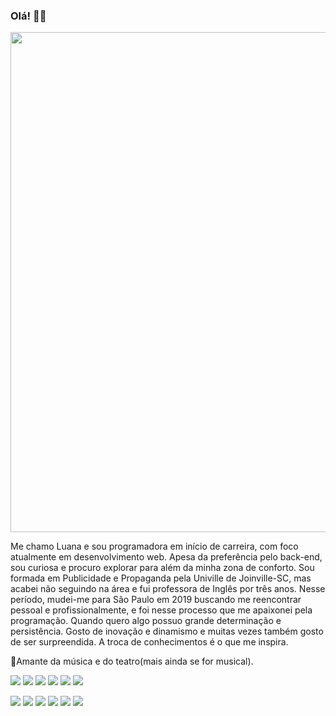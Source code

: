 ### Olá! 👋🏻

<img src="https://i.imgur.com/Njg47Kc.png" width="800px">

Me chamo Luana e sou programadora em início de carreira, com foco atualmente em desenvolvimento web. Apesa da preferência pelo back-end, sou curiosa e procuro explorar para além da minha zona de conforto. Sou formada em Publicidade e Propaganda pela Univille de Joinville-SC, mas acabei não seguindo na área e fui professora de Inglês por três anos. Nesse período, mudei-me para São Paulo em 2019 buscando me reencontrar pessoal e profissionalmente, e foi nesse processo que me apaixonei pela programação. Quando quero algo possuo grande determinação e persistência. Gosto de inovação e dinamismo e muitas vezes também gosto de ser surpreendida. A troca de conhecimentos é o que me inspira. 

🎼Amante da música e do teatro(mais ainda se for musical).

![](https://img.shields.io/badge/Code-Java-informational?style=flat&logo=<LOGO_NAME>&logoColor=white&color=F86F6F) 
![](https://img.shields.io/badge/Code-Kotlin-informational?style=flat&logo=<LOGO_NAME>&logoColor=white&color=F86F6F)
![](https://img.shields.io/badge/Code-HTML-informational?style=flat&logo=<LOGO_NAME>&logoColor=white&color=F86F6F) 
![](https://img.shields.io/badge/Code-CSS-informational?style=flat&logo=<LOGO_NAME>&logoColor=white&color=F86F6F) 
![](https://img.shields.io/badge/Code-JavaScript-informational?style=flat&logo=<LOGO_NAME>&logoColor=white&color=F86F6F)
![](https://img.shields.io/badge/Code-TypeScript-informational?style=flat&logo=<LOGO_NAME>&logoColor=white&color=F86F6F)

![](https://img.shields.io/badge/Tools-PostgreSQL-informational?style=flat&logo=<LOGO_NAME>&logoColor=white&color=F86F6F)
![](https://img.shields.io/badge/Tools-MySQL-informational?style=flat&logo=<LOGO_NAME>&logoColor=white&color=F86F6F)
![](https://img.shields.io/badge/Tools-SpringBoot-informational?style=flat&logo=<LOGO_NAME>&logoColor=white&color=F86F6F)
![](https://img.shields.io/badge/Tools-Micronaut-informational?style=flat&logo=<LOGO_NAME>&logoColor=white&color=F86F6F)
![](https://img.shields.io/badge/Tools-Angular-informational?style=flat&logo=<LOGO_NAME>&logoColor=white&color=F86F6F)
![](https://img.shields.io/badge/Tools-Node.Js-informational?style=flat&logo=<LOGO_NAME>&logoColor=white&color=F86F6F)
